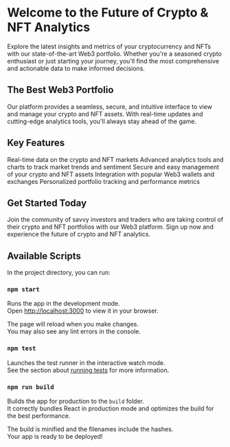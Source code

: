 # Welcome to the Future of Crypto & NFT Analytics

Explore the latest insights and metrics of your cryptocurrency and NFTs with our state-of-the-art Web3 portfolio. Whether you're a seasoned crypto enthusiast or just starting your journey, you'll find the most comprehensive and actionable data to make informed decisions.

## The Best Web3 Portfolio

Our platform provides a seamless, secure, and intuitive interface to view and manage your crypto and NFT assets. With real-time updates and cutting-edge analytics tools, you'll always stay ahead of the game.

## Key Features

Real-time data on the crypto and NFT markets
Advanced analytics tools and charts to track market trends and sentiment
Secure and easy management of your crypto and NFT assets
Integration with popular Web3 wallets and exchanges
Personalized portfolio tracking and performance metrics

## Get Started Today

Join the community of savvy investors and traders who are taking control of their crypto and NFT portfolios with our Web3 platform. Sign up now and experience the future of crypto and NFT analytics.

## Available Scripts

In the project directory, you can run:

### `npm start`

Runs the app in the development mode.\
Open [http://localhost:3000](http://localhost:3000) to view it in your browser.

The page will reload when you make changes.\
You may also see any lint errors in the console.

### `npm test`

Launches the test runner in the interactive watch mode.\
See the section about [running tests](https://facebook.github.io/create-react-app/docs/running-tests) for more information.

### `npm run build`

Builds the app for production to the `build` folder.\
It correctly bundles React in production mode and optimizes the build for the best performance.

The build is minified and the filenames include the hashes.\
Your app is ready to be deployed!
